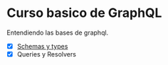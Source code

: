 # Curso basico de GraphQL

Entendiendo las bases de graphql.

- [x] [Schemas y types]()
- [x] Queries y Resolvers
